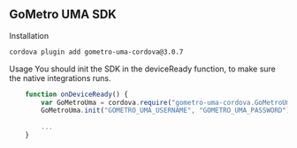 ## GoMetro UMA SDK

Installation
```bash
cordova plugin add gometro-uma-cordova@3.0.7
```

Usage
You should init the SDK in the deviceReady function, to make sure the native integrations runs. 

```javascript
    function onDeviceReady() {
        var GoMetroUma = cordova.require("gometro-uma-cordova.GoMetroUma");
        GoMetroUma.init("GOMETRO_UMA_USERNAME", "GOMETRO_UMA_PASSWORD");
        
        ...
    }
```
